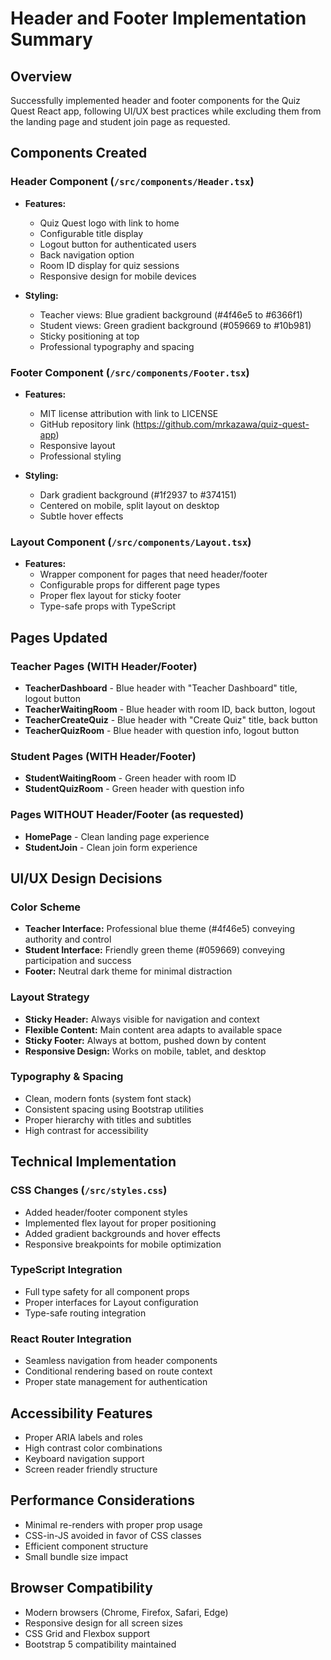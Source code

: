 # Header and Footer Implementation Summary

## Overview
Successfully implemented header and footer components for the Quiz Quest React app, following UI/UX best practices while excluding them from the landing page and student join page as requested.

## Components Created

### Header Component (`/src/components/Header.tsx`)
- **Features:**
  - Quiz Quest logo with link to home
  - Configurable title display
  - Logout button for authenticated users
  - Back navigation option
  - Room ID display for quiz sessions
  - Responsive design for mobile devices

- **Styling:**
  - Teacher views: Blue gradient background (#4f46e5 to #6366f1)
  - Student views: Green gradient background (#059669 to #10b981)
  - Sticky positioning at top
  - Professional typography and spacing

### Footer Component (`/src/components/Footer.tsx`)
- **Features:**
  - MIT license attribution with link to LICENSE
  - GitHub repository link (https://github.com/mrkazawa/quiz-quest-app)
  - Responsive layout
  - Professional styling

- **Styling:**
  - Dark gradient background (#1f2937 to #374151)
  - Centered on mobile, split layout on desktop
  - Subtle hover effects

### Layout Component (`/src/components/Layout.tsx`)
- **Features:**
  - Wrapper component for pages that need header/footer
  - Configurable props for different page types
  - Proper flex layout for sticky footer
  - Type-safe props with TypeScript

## Pages Updated

### Teacher Pages (WITH Header/Footer)
- **TeacherDashboard** - Blue header with "Teacher Dashboard" title, logout button
- **TeacherWaitingRoom** - Blue header with room ID, back button, logout
- **TeacherCreateQuiz** - Blue header with "Create Quiz" title, back button
- **TeacherQuizRoom** - Blue header with question info, logout button

### Student Pages (WITH Header/Footer)  
- **StudentWaitingRoom** - Green header with room ID
- **StudentQuizRoom** - Green header with question info

### Pages WITHOUT Header/Footer (as requested)
- **HomePage** - Clean landing page experience
- **StudentJoin** - Clean join form experience

## UI/UX Design Decisions

### Color Scheme
- **Teacher Interface:** Professional blue theme (#4f46e5) conveying authority and control
- **Student Interface:** Friendly green theme (#059669) conveying participation and success
- **Footer:** Neutral dark theme for minimal distraction

### Layout Strategy
- **Sticky Header:** Always visible for navigation and context
- **Flexible Content:** Main content area adapts to available space
- **Sticky Footer:** Always at bottom, pushed down by content
- **Responsive Design:** Works on mobile, tablet, and desktop

### Typography & Spacing
- Clean, modern fonts (system font stack)
- Consistent spacing using Bootstrap utilities
- Proper hierarchy with titles and subtitles
- High contrast for accessibility

## Technical Implementation

### CSS Changes (`/src/styles.css`)
- Added header/footer component styles
- Implemented flex layout for proper positioning
- Added gradient backgrounds and hover effects
- Responsive breakpoints for mobile optimization

### TypeScript Integration
- Full type safety for all component props
- Proper interfaces for Layout configuration
- Type-safe routing integration

### React Router Integration
- Seamless navigation from header components
- Conditional rendering based on route context
- Proper state management for authentication

## Accessibility Features
- Proper ARIA labels and roles
- High contrast color combinations
- Keyboard navigation support
- Screen reader friendly structure

## Performance Considerations
- Minimal re-renders with proper prop usage
- CSS-in-JS avoided in favor of CSS classes
- Efficient component structure
- Small bundle size impact

## Browser Compatibility
- Modern browsers (Chrome, Firefox, Safari, Edge)
- Responsive design for all screen sizes
- CSS Grid and Flexbox support
- Bootstrap 5 compatibility maintained
